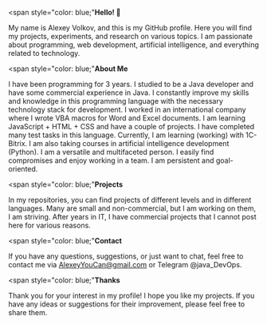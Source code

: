 

<!--
**Alexiisssss/Alexiisssss** is a ✨ _special_ ✨ repository because its `README.md` (this file) appears on your GitHub profile.

Here are some ideas to get you started:

- 🔭 I’m currently working on ...
- 🌱 I’m currently learning ...
- 👯 I’m looking to collaborate on ...
- 🤔 I’m looking for help with ...
- 💬 Ask me about ...
- 📫 How to reach me: ...
- 😄 Pronouns: ...
- ⚡ Fun fact: ...
-->

<span style="color: blue;"**Hello! 👋**</span>

My name is Alexey Volkov, and this is my GitHub profile. Here you will find my projects, experiments, and research on various topics. I am passionate about programming, web development, artificial intelligence, and everything related to technology.  


<span style="color: blue;"**About Me**</span>

I have been programming for 3 years. I studied to be a Java developer and have some commercial experience in Java. I constantly improve my skills and knowledge in this programming language with the necessary technology stack for development. I worked in an international company where I wrote VBA macros for Word and Excel documents. I am learning JavaScript + HTML + CSS and have a couple of projects. I have completed many test tasks in this language. Currently, I am learning (working) with 1C-Bitrix. I am also taking courses in artificial intelligence development (Python). I am a versatile and multifaceted person. I easily find compromises and enjoy working in a team. I am persistent and goal-oriented.  


<span style="color: blue;"**Projects**</span>

In my repositories, you can find projects of different levels and in different languages. Many are small and non-commercial, but I am working on them, I am striving. After years in IT, I have commercial projects that I cannot post here for various reasons.  


<span style="color: blue;"**Contact**</span>

If you have any questions, suggestions, or just want to chat, feel free to contact me via AlexeyYouCan@gmail.com or Telegram @java_DevOps.  


<span style="color: blue;"**Thanks**</span>

Thank you for your interest in my profile! I hope you like my projects. If you have any ideas or suggestions for their improvement, please feel free to share them.
